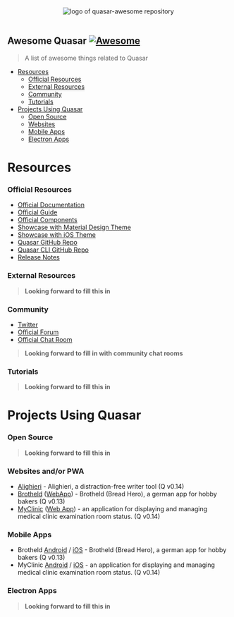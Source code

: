 <p align="center">
  <br>
  <img src="https://cdn.rawgit.com/quasarframework/quasar-art/master/dist/svg/quasar-awesome-logo-full-inline.svg" alt="logo of quasar-awesome repository">
  <br>
  <br>
</p>

## Awesome Quasar [![Awesome](https://cdn.rawgit.com/sindresorhus/awesome/d7305f38d29fed78fa85652e3a63e154dd8e8829/media/badge.svg)](https://github.com/sindresorhus/awesome)

> A list of awesome things related to Quasar

- [Resources](#resources)
    - [Official Resources](#official-resources)
    - [External Resources](#external-resources)
    - [Community](#community)
    - [Tutorials](#tutorials)
- [Projects Using Quasar](#projects-using-quasar)
  - [Open Source](#open-source)
  - [Websites](#websites)
  - [Mobile Apps](#mobile-apps)
  - [Electron Apps](#electron-apps)

# Resources

### Official Resources

- [Official Documentation](http://quasar-framework.org)
- [Official Guide](http://quasar-framework.org/guide/)
- [Official Components](http://quasar-framework.org/components/)
- [Showcase with Material Design Theme](http://quasar-framework.org/quasar-play/android/index.html#/)
- [Showcase with iOS Theme](http://quasar-framework.org/quasar-play/apple/index.html#/)
- [Quasar GitHub Repo](https://github.com/quasarframework/quasar)
- [Quasar CLI GitHub Repo](https://github.com/quasarframework/quasar-cli)
- [Release Notes](https://github.com/quasarframework/quasar/releases)

### External Resources

> **Looking forward to fill this in**


### Community

- [Twitter](https://twitter.com/quasarframework)
- [Official Forum](http://forum.quasar-framework.org/)
- [Official Chat Room](https://gitter.im/quasarframework/Lobby)

> **Looking forward to fill in with community chat rooms**

### Tutorials

> **Looking forward to fill this in**

# Projects Using Quasar

### Open Source

> **Looking forward to fill this in**

### Websites and/or PWA

- [Alighieri](https://zuck.github.io/alighieri) - Alighieri, a distraction-free writer tool (Q v0.14)
- [Brotheld](https://brotheld.de) ([WebApp](https://webapp.brotheld.de)) - Brotheld (Bread Hero), a german app for hobby bakers (Q v0.13)
- [MyClinic](https://www.myclinic.today) ([Web App](https://app.myclinic.today)) - an application for displaying and managing medical clinic examination room status. (Q v0.14)

### Mobile Apps

- Brotheld [Android](https://play.google.com/store/apps/details?id=de.sopamo.brotheld) / [iOS](https://itunes.apple.com/de/app/brotheld/id1193619132?l=de&ls=1&mt=8) - Brotheld (Bread Hero), a german app for hobby bakers (Q v0.13)
- MyClinic [Android](https://play.google.com/store/apps/details?id=today.myclinic.mobileapp&hl=en) / [iOS](https://itunes.apple.com/us/app/myclinic/id1311703491?ls=1&mt=8) - an application for displaying and managing medical clinic examination room status. (Q v0.14)

### Electron Apps

> **Looking forward to fill this in**
